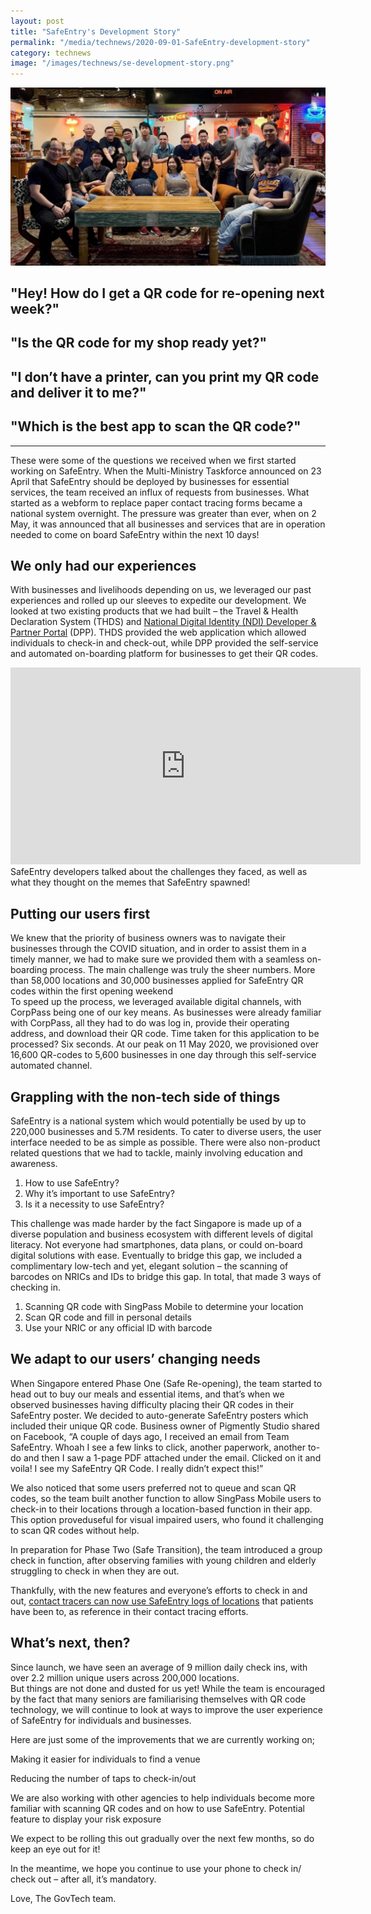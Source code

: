 ```yaml
---
layout: post
title: "SafeEntry's Development Story"
permalink: "/media/technews/2020-09-01-SafeEntry-development-story"
category: technews
image: "/images/technews/se-development-story.png"
---
```


![The Team Behind Trace Together](/images/technews/se-development-story.png)

## "Hey! How do I get a QR code for re-opening next week?"

## "Is the QR code for my shop ready yet?"

## "I don’t have a printer, can you print my QR code and deliver it to me?"

## "Which is the best app to scan the QR code?"

---

These were some of the questions we received when we first started working on SafeEntry. 
When the Multi-Ministry Taskforce announced on 23 April that SafeEntry should be deployed by businesses for essential services, the team received an influx of requests from businesses. 
What started as a webform to replace paper contact tracing forms became a national system overnight. The pressure was greater than ever, when on 2 May, it was announced that all businesses and services that are in operation needed to come on board SafeEntry within the next 10 days! 


## We only had our experiences

With businesses and livelihoods depending on us, we leveraged our past experiences and rolled up our sleeves to expedite our development.
We looked at two existing products that we had built – the Travel & Health Declaration System (THDS) and [National Digital Identity (NDI) Developer & Partner Portal](www.ndi-api.gov.sg) (DPP).
THDS provided the web application which allowed individuals to check-in and check-out, while DPP provided the self-service and automated on-boarding platform for businesses to get their QR codes.



<iframe width="560" height="315" src="https://youtu.be/Xk994lH-8Dg" frameborder="0" allow="accelerometer; autoplay; encrypted-media; gyroscope; picture-in-picture" allowfullscreen></iframe>
SafeEntry developers talked about the challenges they faced, as well as what they thought on the memes that SafeEntry spawned!


## Putting our users first 

We knew that the priority of business owners was to navigate their businesses through the COVID situation, and in order to assist them in a timely manner, we had to make sure we provided them with a seamless on-boarding process. 
The main challenge was truly the sheer numbers.  More than 58,000 locations and 30,000 businesses applied for SafeEntry QR codes within the first opening weekend  
To speed up the process, we leveraged available digital channels, with CorpPass being one of our key means. As businesses were already familiar with CorpPass, all they had to do was log in, provide their operating address, and download their QR code. Time taken for this application to be processed? Six seconds. 
At our peak on 11 May 2020, we provisioned over 16,600 QR-codes to 5,600 businesses in one day through this self-service automated channel.

## Grappling with the non-tech side of things ##

SafeEntry is a national system which would potentially be used by up to 220,000 businesses and 5.7M residents. To cater to diverse users, the user interface needed to be as simple as possible.
There were also non-product related questions that we had to tackle, mainly involving education and awareness. 

1) How to use SafeEntry? 
2) Why it’s important to use SafeEntry?
3) Is it a necessity to use SafeEntry?


This challenge was made harder by the fact Singapore is made up of a diverse population and business ecosystem with different levels of digital literacy. Not everyone had smartphones, data plans, or could on-board digital solutions with ease. 
Eventually to bridge this gap, we included a complimentary low-tech and yet, elegant solution – the scanning of barcodes on NRICs and IDs to bridge this gap. In total, that made  3 ways of checking in. 

1) Scanning QR code with SingPass Mobile to determine your location
2) Scan QR code and fill in personal details
3) Use your NRIC or any official ID with barcode



## We adapt to our users’ changing needs 

When Singapore entered Phase One (Safe Re-opening), the team started to head out to buy our meals and essential items, and that’s when we observed businesses having difficulty placing their QR codes in their SafeEntry poster. We decided to auto-generate SafeEntry posters which included their unique QR code. 
Business owner of Pigmently Studio shared on Facebook, “A couple of days ago, I received an email from Team SafeEntry. Whoah I see a few links to click, another paperwork, another to-do and then I saw a 1-page PDF attached under the email. Clicked on it and voila! I see my SafeEntry QR Code. I really didn’t expect this!” 

We also noticed that some users preferred not to queue and scan QR codes, so the team built another function to allow SingPass Mobile users to check-in to their locations through a location-based function in their app. This option proveduseful for visual impaired users, who found it challenging to scan QR codes without help. 

In preparation for Phase Two (Safe Transition), the team introduced a group check in function, after observing families with young children and elderly struggling to check in when they are out. <insert group check in link> 

Thankfully, with the new features and everyone’s efforts to check in and out, [contact tracers can now use SafeEntry logs of locations](https://www.straitstimes.com/singapore/digital-tools-help-speed-up-contact-tracing-efforts-to-ring-fence-cases) that patients have been to, as reference in their contact tracing efforts. 


## What’s next, then? 

Since launch, we have seen an average of 9 million daily check ins, with over 2.2 million unique users across 200,000 locations.  
But things are not done and dusted for us yet! While the team is encouraged by the fact that many seniors are familiarising themselves with QR code technology, we will continue to look at ways to improve the user experience of SafeEntry for individuals and businesses. 

Here are just some of the improvements that we are currently working on;

Making it easier for individuals to find a venue

Reducing the number of taps to check-in/out

We are also working with other agencies to help individuals become more familiar with scanning QR codes and on how to use SafeEntry. 
Potential feature to display your risk exposure

We expect to be rolling this out gradually over the next few months, so do keep an eye out for it! 

In the meantime, we hope you continue to use your phone to check in/ check out  – after all, it’s mandatory. 


Love, 
The GovTech team. 
 

